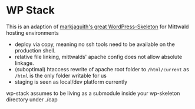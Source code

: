 # WP Stack

This is an adaption of [markjaquith's great WordPress-Skeleton](https://github.com/markjaquith/WordPress-Skeleton) for Mittwald hosting environments

* deploy via copy, meaning no ssh tools need to be available on the production shell.
* relative file linking, mittwalds' apache config does not allow absolute linkage.
* (suboptimal) htaccess rewrite of apache root folder to `/html/current` as `/html` is the only folder writable for us
* staging is seen as local/dev platform currently

wp-stack assumes to be living as a submodule inside your wp-skeleton directory under ./cap
